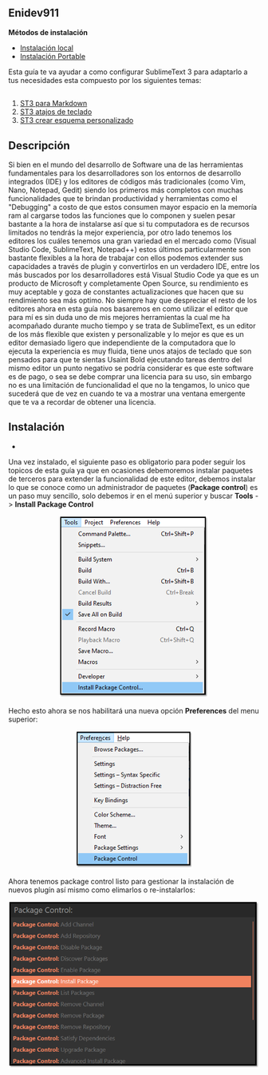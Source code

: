 ## Enidev911  

**Métodos de instalación**

- [Instalación local](#istall)
- [Instalación Portable](#portableinstall)

Esta guía te va ayudar a como configurar SublimeText 3 para adaptarlo a tus necesidades esta compuesto por los siguientes temas:  

## <a href="TOC"></a>  

1. [ST3 para Markdown](ST3_edit_markdown/README.md)
1. [ST3 atajos de teclado](./ST3_shorcuts_effective/README.md)
1. [ST3 crear esquema personalizado]("Color-Scheme")

## <a name="intro">Descripción</a>  

Si bien en el mundo del desarrollo de Software una de las herramientas fundamentales para los desarrolladores son los entornos de desarrollo integrados (IDE) y los editores de códigos más tradicionales (como Vim, Nano, Notepad, Gedit) siendo los primeros más completos con muchas funcionalidades que te brindan productividad y herramientas como el "Debugging" a costo de que estos consumen mayor espacio en la memoría ram al cargarse todos las funciones que lo componen y suelen pesar bastante a la hora de instalarse así que si tu computadora es de recursos limitados no tendrás la mejor experiencia, por otro lado tenemos los editores los cuáles tenemos una gran variedad en el mercado como (Visual Studio Code, SublimeText, Notepad++) estos últimos particularmente son bastante flexibles a la hora de trabajar con ellos podemos extender sus capacidades a través de plugin y convertirlos en un verdadero IDE, entre los más buscados por los desarrolladores está Visual Studio Code ya que es un producto de Microsoft y completamente Open Source, su rendimiento es muy aceptable y goza de constantes actualizaciones que hacen que su rendimiento sea más optimo. No siempre hay que despreciar el resto de los editores ahora en esta guía nos basaremos en como utilizar el editor que para mí es sin duda uno de mis mejores herramientas la cual me ha acompañado durante mucho tiempo y se trata de SublimeText, es un editor de los más flexible que existen y personalizable y lo mejor es que es un editor demasiado ligero que independiente de la computadora que lo ejecuta la experiencia es muy fluida, tiene unos atajos de teclado que son pensados para que te sientas Usaint Bold ejecutando tareas dentro del mismo editor un punto negativo se podría considerar es que este software es de pago, o sea se debe comprar una licencia para su uso, sin embargo no es una limitación de funcionalidad el que no la tengamos, lo unico que sucederá que de vez en cuando te va a mostrar una ventana emergente que te va a recordar de obtener una licencia.  

## <a name="install">Instalación</a>  

- <a href="http://sublimetext.com/download" target="_blank"></a>

Una vez instalado, el siguiente paso es obligatorio para poder seguir los topicos de esta guía ya que en ocasiones debemoremos instalar paquetes de terceros para extender la funcionalidad de este editor, debemos instalar lo que se conoce como un administrador de paquetes (**Package control**) es un paso muy sencillo, solo debemos ir en el menú superior y buscar **Tools** -> **Install Package Control**  

<p align="center">
    <img src="assets/package_control01.png" alt="install package control">
</p>

Hecho esto ahora se nos habilitará una nueva opción **Preferences** del menu superior:  

<p align="center">
    <img src="assets/01.png">
</p>

Ahora tenemos package control listo para gestionar la instalación de nuevos plugín así mismo como elimarlos o re-instalarlos:  

<p align="center">
    <img src="assets/package_control03.png">
</p>

## <a href="TOC"></a>  



